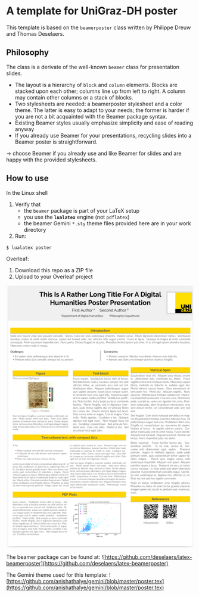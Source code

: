 # A template for UniGraz-DH poster

This template is based on the `beamerposter` class written by Philippe Dreuw and Thomas Deselaers.


## Philosophy

The class is a derivate of the well-known `beamer` class for presentation slides.
+ The layout is a hierarchy of `block` and `column` elements. Blocks are stacked upon each other; columns line up from left to right.  A column may contain other columns or a stack of blocks.
+ Two stylesheets are needed: a beamerposter stylesheet and a color theme. The latter is easy to adapt to your needs; the former is harder if you are not a bit acquainted with the Beamer package syntax.
+ Existing Beamer styles usually emphasize simplicity and ease of reading anyway
+ If you already use Beamer for your presentations, recycling slides into a Beamer poster is straightforward.

 $\to$ choose Beamer if you already use and like Beamer for slides and are happy with the provided stylesheets.

## How to use

In the Linux shell

1. Verify that
   + the `beamer` package is part of your LaTeX setup
   + you use the **`lualatex`** engine (not `pdflatex`)
   + the beamer Gemini `*.sty` theme files provided here are in your work directory
2. Run:

```
$ lualatex poster
```

Overleaf:

1. Download this repo as a ZIP file
2. Upload to your Overleaf project


![Poster example](poster_example.png)


The beamer package can be found at:
![https://github.com/deselaers/latex-beamerposter](https://github.com/deselaers/latex-beamerposter)

The Gemini theme used for this template:
![https://github.com/anishathalye/gemini/blob/master/poster.tex](https://github.com/anishathalye/gemini/blob/master/poster.tex)

